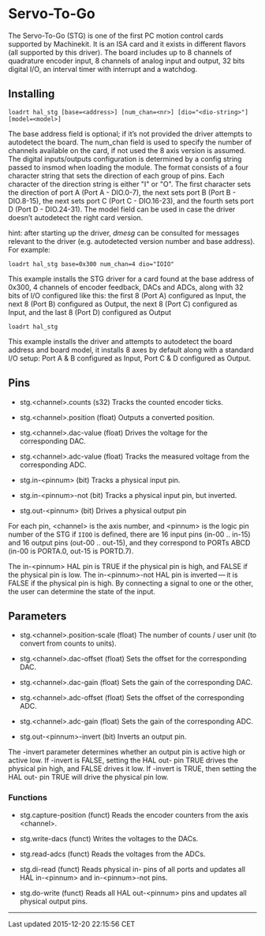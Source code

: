 Servo-To-Go
===========

The Servo-To-Go (STG) is one of the first PC motion control cards supported by Machinekit. It is an ISA card and it exists in different flavors (all supported by this driver). The board includes up to 8 channels of quadrature encoder input, 8 channels of analog input and output, 32 bits digital I/O, an interval timer with interrupt and a watchdog.

Installing
----------

`loadrt hal_stg [base=<address>] [num_chan=<nr>] [dio="<dio-string>"] [model=<model>]`

The base address field is optional; if it’s not provided the driver attempts to autodetect the board. The num\_chan field is used to specify the number of channels available on the card, if not used the 8 axis version is assumed. The digital inputs/outputs configuration is determined by a config string passed to insmod when loading the module. The format consists of a four character string that sets the direction of each group of pins. Each character of the direction string is either "I" or "O". The first character sets the direction of port A (Port A - DIO.0-7), the next sets port B (Port B - DIO.8-15), the next sets port C (Port C - DIO.16-23), and the fourth sets port D (Port D - DIO.24-31). The model field can be used in case the driver doesn’t autodetect the right card version.

hint: after starting up the driver, *dmesg* can be consulted for messages relevant to the driver (e.g. autodetected version number and base address). For example:

    loadrt hal_stg base=0x300 num_chan=4 dio="IOIO"

This example installs the STG driver for a card found at the base address of 0x300, 4 channels of encoder feedback, DACs and ADCs, along with 32 bits of I/O configured like this: the first 8 (Port A) configured as Input, the next 8 (Port B) configured as Output, the next 8 (Port C) configured as Input, and the last 8 (Port D) configured as Output

    loadrt hal_stg

This example installs the driver and attempts to autodetect the board address and board model, it installs 8 axes by default along with a standard I/O setup: Port A & B configured as Input, Port C & D configured as Output.

Pins
----

-   stg.&lt;channel&gt;.counts (s32) Tracks the counted encoder ticks.

-   stg.&lt;channel&gt;.position (float) Outputs a converted position.

-   stg.&lt;channel&gt;.dac-value (float) Drives the voltage for the corresponding DAC.

-   stg.&lt;channel&gt;.adc-value (float) Tracks the measured voltage from the corresponding ADC.

-   stg.in-&lt;pinnum&gt; (bit) Tracks a physical input pin.

-   stg.in-&lt;pinnum&gt;-not (bit) Tracks a physical input pin, but inverted.

-   stg.out-&lt;pinnum&gt; (bit) Drives a physical output pin

For each pin, &lt;channel&gt; is the axis number, and &lt;pinnum&gt; is the logic pin number of the STG if `IIOO` is defined, there are 16 input pins (in-00 .. in-15) and 16 output pins (out-00 .. out-15), and they correspond to PORTs ABCD (in-00 is PORTA.0, out-15 is PORTD.7).

The in-&lt;pinnum&gt; HAL pin is TRUE if the physical pin is high, and FALSE if the physical pin is low. The in-&lt;pinnum&gt;-not HAL pin is inverted — it is FALSE if the physical pin is high. By connecting a signal to one or the other, the user can determine the state of the input.

Parameters
----------

-   stg.&lt;channel&gt;.position-scale (float) The number of counts / user unit (to convert from counts to units).

-   stg.&lt;channel&gt;.dac-offset (float) Sets the offset for the corresponding DAC.

-   stg.&lt;channel&gt;.dac-gain (float) Sets the gain of the corresponding DAC.

-   stg.&lt;channel&gt;.adc-offset (float) Sets the offset of the corresponding ADC.

-   stg.&lt;channel&gt;.adc-gain (float) Sets the gain of the corresponding ADC.

-   stg.out-&lt;pinnum&gt;-invert (bit) Inverts an output pin.

The -invert parameter determines whether an output pin is active high or active low. If -invert is FALSE, setting the HAL out- pin TRUE drives the physical pin high, and FALSE drives it low. If -invert is TRUE, then setting the HAL out- pin TRUE will drive the physical pin low.

### Functions

-   stg.capture-position (funct) Reads the encoder counters from the axis &lt;channel&gt;.

-   stg.write-dacs (funct) Writes the voltages to the DACs.

-   stg.read-adcs (funct) Reads the voltages from the ADCs.

-   stg.di-read (funct) Reads physical in- pins of all ports and updates all HAL in-&lt;pinnum&gt; and in-&lt;pinnum&gt;-not pins.

-   stg.do-write (funct) Reads all HAL out-&lt;pinnum&gt; pins and updates all physical output pins.

------------------------------------------------------------------------

Last updated 2015-12-20 22:15:56 CET


